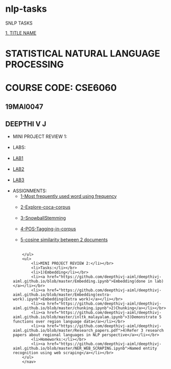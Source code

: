 # nlp-tasks
SNLP TASKS

<a href="paste here link name of ipynb in jupyter ">1. TITLE NAME</a> <br>
<h1>STATISTICAL NATURAL LANGUAGE PROCESSING</h1>
		<h1>COURSE CODE: CSE6060</h1>
		<h2>19MAI0047</h2>
		<h2>DEEPTHI V J</h2>
		<nav>
    		<ul> 
			<li>MINI PROJECT REVIEW 1:</li></br>
			<li>LABS:</li></br>
			<li><a href="https://github.com/deepthivj-aiml/deepthivj-aiml.github.io/blob/master/lab1.ipynb">LAB1</a></li></br>
			<li><a href="https://github.com/deepthivj-aiml/deepthivj-aiml.github.io/blob/master/lab2.ipynb">LAB2</a></li></br>
			<li><a href="https://github.com/deepthivj-aiml/deepthivj-aiml.github.io/blob/master/lab3.ipynb">LAB3</a></li></br>
  			<li>ASSIGNMENTS:
    			<ul>
				<li><a href="https://github.com/deepthivj-aiml/deepthivj-aiml.github.io/blob/master/Most_frequently_used_word.ipynb">1-Most frequently used word using frequency</a></li></br>
				<li><a href="https://github.com/deepthivj-aiml/deepthivj-aiml.github.io/blob/master/explore_coca_corpus.docx.pdf">2-Explore-coca-corpus</a></li></br>
				<li><a href="https://github.com/deepthivj-aiml/deepthivj-aiml.github.io/blob/master/snowballstemming.ipynb">3-SnowballStemming</a></li></br>
				<li><a href="https://github.com/deepthivj-aiml/deepthivj-aiml.github.io/blob/master/pos-tagging-corpus-data.ipynb">4-POS-Tagging-in-corpus</a></li></br>
				<li><a href="https://github.com/deepthivj-aiml/deepthivj-aiml.github.io/blob/master/distance_between_2_documennts.ipynb">5-cosine similarity between 2 documents</a></li></br>
    			</ul>
  			</li>
  			
		</ul>
		<ul> 
			<li>MINI PROJECT REVIEW 2:</li></br>
			<li>Tasks:</li></br>
			<li>1)Embedding</li></br>
			<li><a href="https://github.com/deepthivj-aiml/deepthivj-aiml.github.io/blob/master/Embedding.ipynb">Embedding(done in lab)</a></li></br>
			<li><a href="https://github.com/deepthivj-aiml/deepthivj-aiml.github.io/blob/master/Embedding(extra-work).ipynb">Embedding(Extra work)</a></li></br>
			<li><a href="https://github.com/deepthivj-aiml/deepthivj-aiml.github.io/blob/master/chunking.ipynb">2)Chunking</a></li></br>
			<li><a href="https://github.com/deepthivj-aiml/deepthivj-aiml.github.io/blob/master/inltk_malayalam.ipynb">3)Demonstrate 5 functions over region language data</a></li></br>
  			<li><a href="https://github.com/deepthivj-aiml/deepthivj-aiml.github.io/blob/master/Research_papers.pdf">4)Refer 3 research papers about regional languages in NLP perspective</a></li></br>
			<li>Homeworks:</li></br>
			<li><a href="https://github.com/deepthivj-aiml/deepthivj-aiml.github.io/blob/master/NER_WEB_SCRAPING.ipynb">Named entity recognition using web scraping</a></li></br>
		</ul>
		</nav>
		
